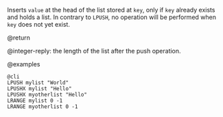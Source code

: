 Inserts `value` at the head of the list stored at `key`, only if `key` already
exists and holds a list. In contrary to `LPUSH`, no operation will be performed
when `key` does not yet exist.

@return

@integer-reply: the length of the list after the push operation.

@examples

    @cli
    LPUSH mylist "World"
    LPUSHX mylist "Hello"
    LPUSHX myotherlist "Hello"
    LRANGE mylist 0 -1
    LRANGE myotherlist 0 -1

